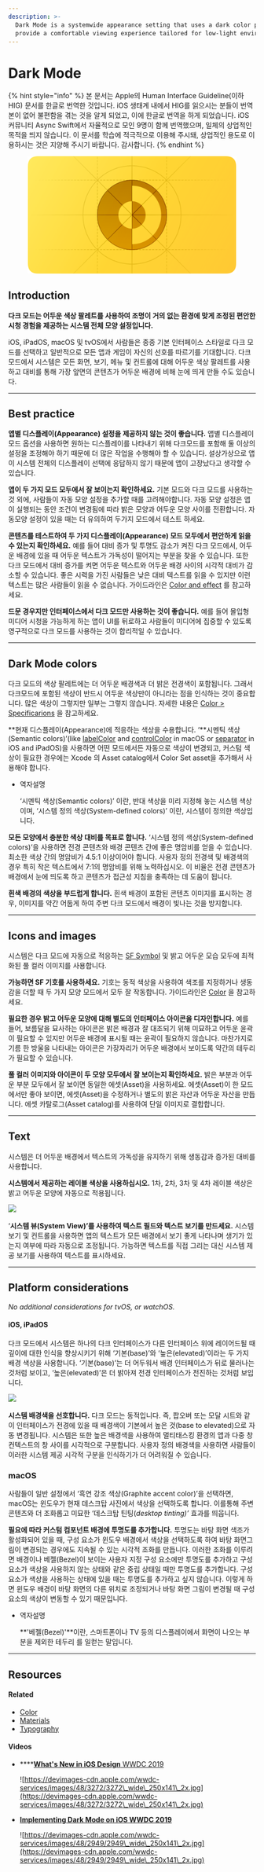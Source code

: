 ```yaml
---
description: >-
  Dark Mode is a systemwide appearance setting that uses a dark color palette to
  provide a comfortable viewing experience tailored for low-light environments.
---
```


# Dark Mode

{% hint style="info" %}
본 문서는 Apple의 Human Interface Guideline(이하 HIG) 문서를 한글로 번역한 것입니다. iOS 생태계 내에서 HIG를 읽으시는 분들이 번역본이 없어 불편함을 겪는 것을 알게 되었고, 이에 한글로 번역을 하게 되었습니다. iOS 커뮤니티 Async Swift에서 자율적으로 모인 9명이 함께 번역했으며, 일체의 상업적인 목적을 띄지 않습니다. 이 문서를 학습에 적극적으로 이용해 주시돼, 상업적인 용도로 이용하시는 것은 지양해 주시기 바랍니다. 감사합니다.
{% endhint %}

<figure><img src="../.gitbook/assets/foundations-dark-mode-intro_2x.png" alt=""><figcaption></figcaption></figure>

## Introduction

**다크 모드는 어두운 색상 팔레트를 사용하여 조명이 거의 없는 환경에 맞게 조정된 편안한 시청 경험을 제공하는 시스템 전체 모양 설정입니다.**

iOS, iPadOS, macOS 및 tvOS에서 사람들은 종종 기본 인터페이스 스타일로 다크 모드를 선택하고 일반적으로 모든 앱과 게임이 자신의 선호를 따르기를 기대합니다. 다크 모드에서 시스템은 모든 화면, 보기, 메뉴 및 컨트롤에 대해 어두운 색상 팔레트를 사용하고 대비를 통해 가장 앞면의 콘텐츠가 어두운 배경에 비해 눈에 띄게 만들 수도 있습니다.

***

## Best practice

**앱별 디스플레이(Appearance) 설정을 제공하지 않는 것이 좋습니다.** 앱별 디스플레이 모드 옵션을 사용하면 원하는 디스플레이를 나타내기 위해 다크모드를 포함해 둘 이상의 설정을 조정해야 하기 때문에 더 많은 작업을 수행해야 할 수 있습니다. 설상가상으로 앱이 시스템 전체의 디스플레이 선택에 응답하지 않기 때문에 앱이 고장났다고 생각할 수 있습니다.

**앱이 두 가지 모드 모두에서 잘 보이는지 확인하세요.** 기본 모드와 다크 모드를 사용하는 것 외에, 사람들이 자동 모양 설정을 추가할 때를 고려해야합니다. 자동 모양 설정은 앱이 실행되는 동안 조건이 변경됨에 따라 밝은 모양과 어두운 모양 사이를 전환합니다. 자동모양 설정이 있을 때는 더 유의하여 두가지 모드에서 테스트 하세요.

**콘텐츠를 테스트하여 두 가지 디스플레이(Appearance) 모드 모두에서 편안하게 읽을 수 있는지 확인하세요.** 예를 들어 대비 증가 및 투명도 감소가 켜진 다크 모드에서, 어두운 배경에 있을 때 어두운 텍스트가 가독성이 떨어지는 부분을 찾을 수 있습니다. 또한 다크 모드에서 대비 증가를 켜면 어두운 텍스트와 어두운 배경 사이의 시각적 대비가 감소할 수 있습니다. 좋은 시력을 가진 사람들은 낮은 대비 텍스트를 읽을 수 있지만 이런 텍스트는 많은 사람들이 읽을 수 없습니다. 가이드라인은 [Color and effect](https://developer.apple.com/design/human-interface-guidelines/foundations/accessibility/#color-and-effects) 를 참고하세요.

**드문 경우지만 인터페이스에서 다크 모드만 사용하는 것이 좋습니다.** 예를 들어 몰입형 미디어 시청을 가능하게 하는 앱이 UI를 뒤로하고 사람들이 미디어에 집중할 수 있도록 영구적으로 다크 모드를 사용하는 것이 합리적일 수 있습니다.

***

## Dark Mode colors

다크 모드의 색상 팔레트에는 더 어두운 배경색과 더 밝은 전경색이 포함됩니다. 그래서 다크모드에 포함된 색상이 반드시 어두운 색상만이 아니라는 점을 인식하는 것이 중요합니다. 많은 색상이 그렇지만 일부는 그렇지 않습니다. 자세한 내용은 [Color > Specificarions](https://developer.apple.com/design/human-interface-guidelines/foundations/color/#specifications) 을 참고하세요.

\*\*현재 디스플레이(Appearance)에 적응하는 색상을 수용합니다. ‘\*\*시멘틱 색상(Semantic colors)’(like [labelColor](https://developer.apple.com/documentation/appkit/nscolor/1534657-labelcolor) and [controlColor](https://developer.apple.com/documentation/appkit/nscolor/1524856-controlcolor) in macOS or [separator](https://developer.apple.com/documentation/uikit/uicolor/3173139-separator) in iOS and iPadOS)을 사용하면 어떤 모드에서든 자동으로 색상이 변경되고, 커스텀 색상이 필요한 경우에는 Xcode 의 Asset catalog에서 Color Set asset을 추가해서 사용해야 합니다.

*   역자설명

    ‘시멘틱 색상(Semantic colors)’ 이란, 반대 색상을 미리 지정해 놓는 시스템 색상이며, ‘시스템 정의 색상(System-defined colors)’ 이란, 시스템이 정의한 색상입니다.

**모든 모양에서 충분한 색상 대비를 목표로 합니다.** ‘시스템 정의 색상(System-defined colors)’을 사용하면 전경 콘텐츠와 배경 콘텐츠 간에 좋은 명암비를 얻을 수 있습니다. 최소한 색상 간의 명암비가 4.5:1 이상이어야 합니다. 사용자 정의 전경색 및 배경색의 경우 특히 작은 텍스트에서 7:1의 명암비를 위해 노력하십시오. 이 비율은 전경 콘텐츠가 배경에서 눈에 띄도록 하고 콘텐츠가 접근성 지침을 충족하는 데 도움이 됩니다.

**흰색 배경의 색상을 부드럽게 합니다.** 흰색 배경이 포함된 콘텐츠 이미지를 표시하는 경우, 이미지를 약간 어둡게 하여 주변 다크 모드에서 배경이 빛나는 것을 방지합니다.

***

## Icons and images

시스템은 다크 모드에 자동으로 적응하는 [SF Symbol](https://developer.apple.com/design/human-interface-guidelines/foundations/sf-symbols) 및 밝고 어두운 모습 모두에 최적화된 풀 컬러 이미지를 사용합니다.

**가능하면 SF 기호를 사용하세요.** 기호는 동적 색상을 사용하여 색조를 지정하거나 생동감을 더할 때 두 가지 모양 모드에서 모두 잘 작동합니다. 가이드라인은 [Color](https://developer.apple.com/design/human-interface-guidelines/foundations/color) 을 참고하세요.

**필요한 경우 밝고 어두운 모양에 대해 별도의 인터페이스 아이콘을 디자인합니다.** 예를 들어, 보름달을 묘사하는 아이콘은 밝은 배경과 잘 대조되기 위해 미묘하고 어두운 윤곽이 필요할 수 있지만 어두운 배경에 표시될 때는 윤곽이 필요하지 않습니다. 마찬가지로 기름 한 방울을 나타내는 아이콘은 가장자리가 어두운 배경에서 보이도록 약간의 테두리가 필요할 수 있습니다.

**풀 컬러 이미지와 아이콘이 두 모양 모두에서 잘 보이는지 확인하세요.** 밝은 부분과 어두운 부분 모두에서 잘 보이면 동일한 에셋(Asset)을 사용하세요. 에셋(Asset)이 한 모드에서만 좋아 보이면, 에셋(Asset)을 수정하거나 별도의 밝은 자산과 어두운 자산을 만듭니다. 에셋 카탈로그(Asset catalog)를 사용하여 단일 이미지로 결합합니다.

***

## Text

시스템은 더 어두운 배경에서 텍스트의 가독성을 유지하기 위해 생동감과 증가된 대비를 사용합니다.

**시스템에서 제공하는 레이블 색상을 사용하십시오.** 1차, 2차, 3차 및 4차 레이블 색상은 밝고 어두운 모양에 자동으로 적용됩니다.

![](https://velog.velcdn.com/images/andana/post/b42c03e0-8382-4529-b6c4-8bd0a3a0d923/image.png)

‘**시스템 뷰(System View)’를 사용하여 텍스트 필드와 텍스트 보기를 만드세요.** 시스템 보기 및 컨트롤을 사용하면 앱의 텍스트가 모든 배경에서 보기 좋게 나타나며 생기가 있는지 여부에 따라 자동으로 조정됩니다. 가능하면 텍스트를 직접 그리는 대신 시스템 제공 보기를 사용하여 텍스트를 표시하세요.

***

## Platform considerations

_No additional considerations for tvOS, or watchOS._

#### **iOS, iPadOS**

다크 모드에서 시스템은 하나의 다크 인터페이스가 다른 인터페이스 위에 레이어드될 때 깊이에 대한 인식을 향상시키기 위해 ‘기본(base)’와 ‘높은(elevated)’이라는 두 가지 배경 색상을 사용합니다. ‘기본(base)’는 더 어두워서 배경 인터페이스가 뒤로 물러나는 것처럼 보이고, ‘높은(elevated)’은 더 밝아져 전경 인터페이스가 전진하는 것처럼 보입니다.

![](https://velog.velcdn.com/images/andana/post/c01bac30-c5d5-4161-b149-6ef46e3300eb/image.png)

**시스템 배경색을 선호합니다.** 다크 모드는 동적입니다. 즉, 팝오버 또는 모달 시트와 같이 인터페이스가 전경에 있을 때 배경색이 기본에서 높은 것(base to elevated)으로 자동 변경됩니다. 시스템은 또한 높은 배경색을 사용하여 멀티태스킹 환경의 앱과 다중 창 컨텍스트의 창 사이를 시각적으로 구분합니다. 사용자 정의 배경색을 사용하면 사람들이 이러한 시스템 제공 시각적 구분을 인식하기가 더 어려워질 수 있습니다.

### macOS

사람들이 일반 설정에서 ‘흑연 강조 색상(Graphite accent color)’을 선택하면, macOS는 윈도우가 현재 데스크탑 사진에서 색상을 선택하도록 합니다. 이를통해 주변 콘텐츠와 더 조화롭고 미묘한 ‘데스크탑 틴팅(_desktop tinting)’_ 효과를 띄웁니다.

**필요에 따라 커스텀 컴포넌트 배경에 투명도를 추가합니다.** 투명도는 바탕 화면 색조가 활성화되어 있을 때, 구성 요소가 윈도우 배경에서 색상을 선택하도록 하여 바탕 화면그림이 변경되는 경우에도 지속될 수 있는 시각적 조화를 만듭니다. 이러한 조화를 이루려면 배경이나 베젤(Bezel)이 보이는 사용자 지정 구성 요소에만 투명도를 추가하고 구성 요소가 색상을 사용하지 않는 상태와 같은 중립 상태일 때만 투명도를 추가합니다. 구성 요소가 색상을 사용하는 상태에 있을 때는 투명도를 추가하고 싶지 않습니다. 이렇게 하면 윈도우 배경이 바탕 화면의 다른 위치로 조정되거나 바탕 화면 그림이 변경될 때 구성 요소의 색상이 변동할 수 있기 때문입니다.

*   역자설명

    **'베젤(Bezel)'**이란, 스마트폰이나 TV 등의 디스플레이에서 화면이 나오는 부분을 제외한 테두리 를 일컫는 말입니다.

***

## Resources

#### **Related**

* [Color](https://developer.apple.com/design/human-interface-guidelines/foundations/color)
* [Materials](https://developer.apple.com/design/human-interface-guidelines/foundations/materials)
* [Typography](https://developer.apple.com/design/human-interface-guidelines/foundations/typography)

#### **Videos**

*   ****[**What's New in iOS Design** WWDC 2019](https://developer.apple.com/videos/play/wwdc2019/808/)

    ![https://devimages-cdn.apple.com/wwdc-services/images/48/3272/3272\_wide\_250x141\_2x.jpg](https://devimages-cdn.apple.com/wwdc-services/images/48/3272/3272\_wide\_250x141\_2x.jpg)
*   [**Implementing Dark Mode on iOS WWDC 2019**](https://developer.apple.com/videos/play/wwdc2019/214/)

    ![https://devimages-cdn.apple.com/wwdc-services/images/48/2949/2949\_wide\_250x141\_2x.jpg](https://devimages-cdn.apple.com/wwdc-services/images/48/2949/2949\_wide\_250x141\_2x.jpg)
